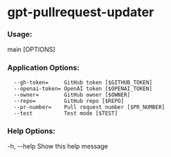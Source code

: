 # gpt-pullrequest-updater

### Usage:
  main [OPTIONS]

### Application Options:
      --gh-token=     GitHub token [$GITHUB_TOKEN]
      --openai-token= OpenAI token [$OPENAI_TOKEN]
      --owner=        GitHub owner [$OWNER]
      --repo=         GitHub repo [$REPO]
      --pr-number=    Pull request number [$PR_NUMBER]
      --test          Test mode [$TEST]

### Help Options:
  -h, --help          Show this help message
